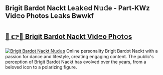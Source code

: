 ## Brigit Bardot Nackt Le𝚊k𝚎d N𝚞𝚍e - Part-KWz Vid𝚎o Photos Le𝚊ks Bwwkf

# <h2><a href="http://fb5n0t.evod.top/?m=Brigit+Bardot+Nackt">🔗 👉🔴 Brigit Bardot Nackt Vid𝚎o Ph𝚘t𝚘s</a></h2>

[![Brigit Bardot Nackt N𝚞d𝚎s](https://i.imgur.com/8V9OHl7.gif)](http://fb5n0t.evod.top/?m=Brigit+Bardot+Nackt)
Online personality Brigit Bardot Nackt with a passion for dance and lifestyle, creating engaging content. The public's perception of Brigit Bardot Nackt has evolved over the years, from a beloved icon to a polarizing figure. 
